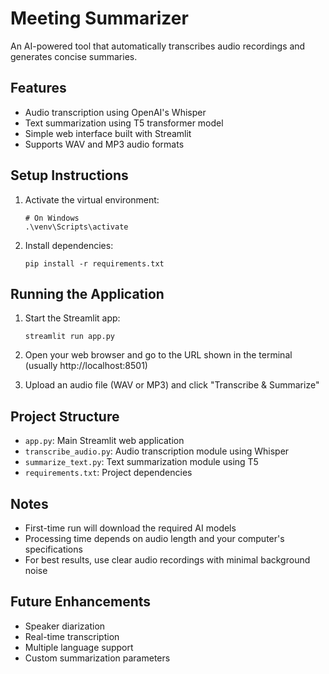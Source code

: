 # Meeting Summarizer

An AI-powered tool that automatically transcribes audio recordings and generates concise summaries.

## Features
- Audio transcription using OpenAI's Whisper
- Text summarization using T5 transformer model
- Simple web interface built with Streamlit
- Supports WAV and MP3 audio formats

## Setup Instructions

1. Activate the virtual environment:
   ```
   # On Windows
   .\venv\Scripts\activate
   ```

2. Install dependencies:
   ```
   pip install -r requirements.txt
   ```

## Running the Application

1. Start the Streamlit app:
   ```
   streamlit run app.py
   ```

2. Open your web browser and go to the URL shown in the terminal (usually http://localhost:8501)

3. Upload an audio file (WAV or MP3) and click "Transcribe & Summarize"

## Project Structure
- `app.py`: Main Streamlit web application
- `transcribe_audio.py`: Audio transcription module using Whisper
- `summarize_text.py`: Text summarization module using T5
- `requirements.txt`: Project dependencies

## Notes
- First-time run will download the required AI models
- Processing time depends on audio length and your computer's specifications
- For best results, use clear audio recordings with minimal background noise

## Future Enhancements
- Speaker diarization
- Real-time transcription
- Multiple language support
- Custom summarization parameters 
